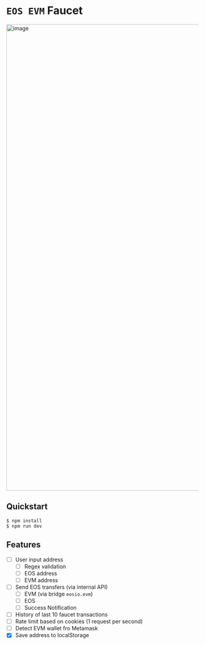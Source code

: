 # `EOS EVM` Faucet

<img width="1223" alt="image" src="https://user-images.githubusercontent.com/550895/229307696-e704a8d2-a2d2-45b1-b99e-919f77c66e27.png">

## Quickstart

```
$ npm install
$ npm run dev
```

## Features

- [ ] User input address
  - [ ] Regex validation
  - [ ] EOS address
  - [ ] EVM address
- [ ] Send EOS transfers (via internal API)
  - [ ] EVM (via bridge `eosio.evm`)
  - [ ] EOS
  - [ ] Success Notification
- [ ] History of last 10 faucet transactions
- [ ] Rate limit based on cookies (1 request per second)
- [ ] Detect EVM wallet fro Metamask
- [x] Save address to localStorage